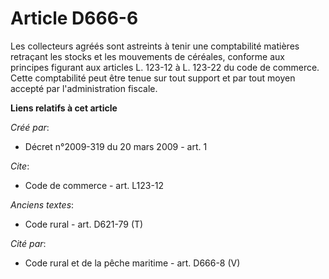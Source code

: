 # Article D666-6

Les collecteurs agréés sont astreints à tenir une comptabilité matières retraçant les stocks et les mouvements de céréales,
conforme aux principes figurant aux articles L. 123-12 à L. 123-22 du code de commerce. Cette comptabilité peut être tenue
sur tout support et par tout moyen accepté par l'administration fiscale.

**Liens relatifs à cet article**

_Créé par_:

  - Décret n°2009-319 du 20 mars 2009 - art. 1

_Cite_:

  - Code de commerce - art. L123-12

_Anciens textes_:

  - Code rural - art. D621-79 (T)

_Cité par_:

  - Code rural et de la pêche maritime - art. D666-8 (V)
